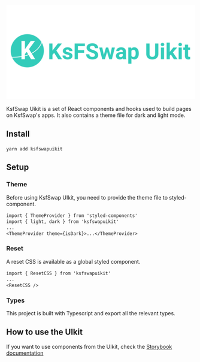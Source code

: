 ![ksfswap-uikit](https://github.com/KsFSwap/ksfswap-uikit/blob/main/KsFswapUikit.png)
 
KsfSwap Uikit is a set of React components and hooks used to build pages on KsfSwap's apps. It also contains a theme file for dark and light mode.

## Install

`yarn add ksfswapuikit`

## Setup

### Theme

Before using KsfSwap UIkit, you need to provide the theme file to styled-component.

```
import { ThemeProvider } from 'styled-components'
import { light, dark } from 'ksfswapuikit'
...
<ThemeProvider theme={isDark}>...</ThemeProvider>
```

### Reset

A reset CSS is available as a global styled component.

```
import { ResetCSS } from 'ksfswapuikit'
...
<ResetCSS />
```

### Types

This project is built with Typescript and export all the relevant types.

## How to use the UIkit

If you want to use components from the UIkit, check the [Storybook documentation](https://pancakeswap.github.io/pancake-uikit/)
